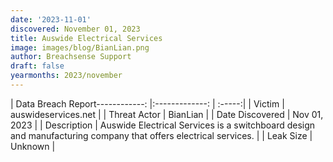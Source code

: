 ```yaml
---
date: '2023-11-01'
discovered: November 01, 2023
title: Auswide Electrical Services
image: images/blog/BianLian.png
author: Breachsense Support
draft: false
yearmonths: 2023/november
---
```


| Data Breach Report------------:     |:-------------:    | :-----:|
| Victim      | auswideservices.net      | 
| Threat Actor      | BianLian      | 
| Date Discovered      | Nov 01, 2023      | 
| Description      | Auswide Electrical Services is a switchboard design and manufacturing company that offers electrical services.      | 
| Leak Size      | Unknown      | 

